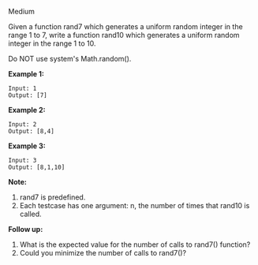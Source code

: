 Medium

Given a function rand7 which generates a uniform random integer in the range 1 to 7, write a function rand10 which generates a uniform random integer in the range 1 to 10.

Do NOT use system's Math.random().

 

**Example 1:**
```
Input: 1
Output: [7]
```
**Example 2:**
```
Input: 2
Output: [8,4]
```
**Example 3:**
```
Input: 3
Output: [8,1,10]
```

**Note:**

1. rand7 is predefined.
2. Each testcase has one argument: n, the number of times that rand10 is called.
 

**Follow up:**

1. What is the expected value for the number of calls to rand7() function?
2. Could you minimize the number of calls to rand7()?
